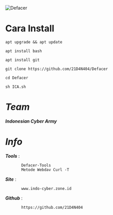 ![Defacer](https://github.com/21D4N404/Defacer/blob/master/Files/Screenshot_20190114-092344.jpg)


Cara Install
====

```
apt upgrade && apt update

apt install bash

apt install git

git clone https://github.com/21D4N404/Defacer

cd Defacer

sh ICA.sh
```


*Team*
====


***Indonesian Cyber Army***


 
*Info*
====

***Tools***  :

           Defacer-Tools
           Metode Webdav Curl -T
 
***Site***   : 
           
           www.indo-cyber.zone.id
           
***Github***   :
           
           https://github.com/21D4N404
